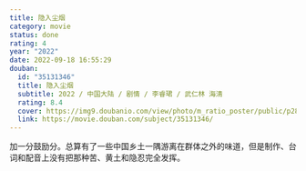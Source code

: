 ```yaml
---
title: 隐入尘烟
category: movie
status: done
rating: 4
year: "2022"
date: 2022-09-18 16:55:29
douban:
  id: "35131346"
  title: 隐入尘烟
  subtitle: 2022 / 中国大陆 / 剧情 / 李睿珺 / 武仁林 海清
  rating: 8.4
  cover: https://img9.doubanio.com/view/photo/m_ratio_poster/public/p2875299554.jpg
  link: https://movie.douban.com/subject/35131346/
---
```


加一分鼓励分。总算有了一些中国乡土一隅游离在群体之外的味道，但是制作、台词和配音上没有把那种苦、黄土和隐忍完全发挥。